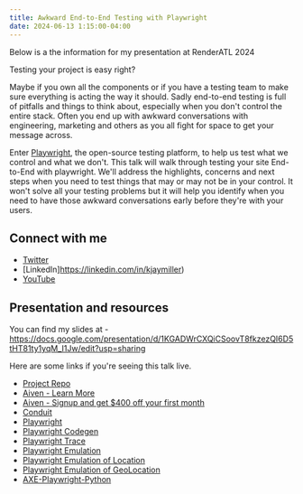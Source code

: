 ```yaml
---
title: Awkward End-to-End Testing with Playwright
date: 2024-06-13 1:15:00-04:00
---
```


Below is a the information for my presentation at RenderATL 2024

Testing your project is easy right?

Maybe if you own all the components or if you have a testing team to make sure everything is acting the way it should. Sadly end-to-end testing is full of pitfalls and things to think about, especially when you don't control the entire stack. Often you end up with awkward conversations with engineering, marketing and others as you all fight for space to get your message across. 

Enter [Playwright](https://playwright.dev), the open-source testing platform, to help us test what we control and what we don't. This talk will walk through testing your site End-to-End with playwright. We'll address the highlights, concerns and next steps when you need to test things that may or may not be in your control. It won't solve all your testing problems but it will help you identify when you need to have those awkward conversations early before they're with your users.

## Connect with me

- [Twitter](https://twitter.com/kjaymiller)
- [LinkedIn]https://linkedin.com/in/kjaymiller)
- [YouTube](https://youtube.com/kjaymiller)

## Presentation and resources

You can find my slides at - <https://docs.google.com/presentation/d/1KGADWrCXQiCSoovT8fkzezQI6D5tHT81ty1yqM_I1Jw/edit?usp=sharing>

Here are some links if you're seeing this talk live.

- [Project Repo](https://github.com/kjaymiller/conduit-transcriptions-fastapi)
- [Aiven - Learn More](https://aiven.io)
- [Aiven - Signup and get $400 off your first month](https://go.aiven.io/jay-signup)
- [Conduit](https://relay.fm/conduit)
- [Playwright](https://playwright.dev)
- [Playwright Codegen](https://playwright.dev/docs/codegen-intro#running-codegen)
- [Playwright Trace](https://playwright.dev/python/docs/trace-viewer)
- [Playwright Emulation](https://playwright.dev/python/docs/emulation)
- [Playwright Emulation of Location](https://playwright.dev/python/docs/emulation#locale--timezone)
- [Playwright Emulation of GeoLocation](https://playwright.dev/python/docs/emulation#geolocation)
- [AXE-Playwright-Python](https://github.com/pamelafox/axe-playwright-python)